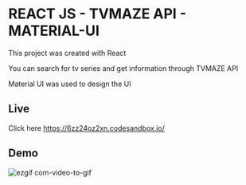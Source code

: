 # REACT JS - TVMAZE API - MATERIAL-UI

This project was created with React 

You can search for tv series and get information through TVMAZE API 

Material UI was used to design the UI

## Live
Click here <https://6zz24oz2xn.codesandbox.io/>

## Demo

![ezgif com-video-to-gif](https://user-images.githubusercontent.com/29106855/40527338-6e2c4c64-5fb1-11e8-92d9-41a4d7bb51ea.gif)

